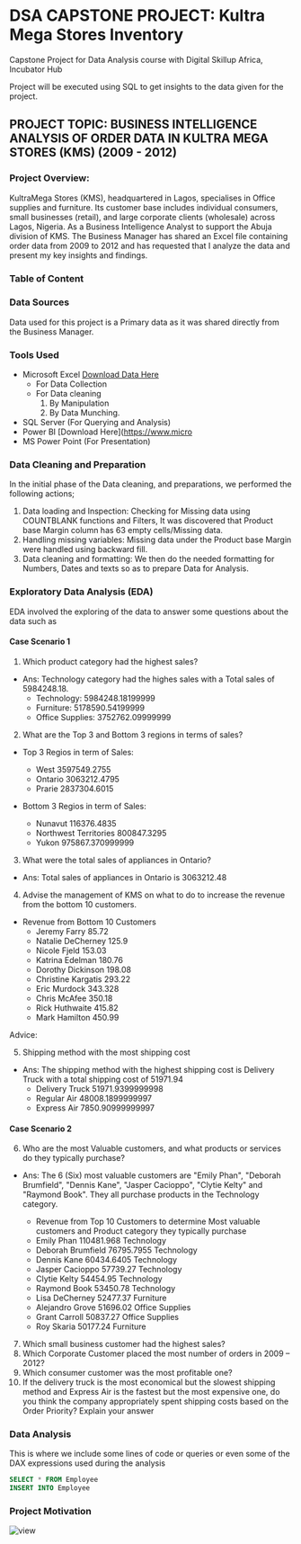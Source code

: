 # DSA CAPSTONE PROJECT: Kultra Mega Stores Inventory

Capstone Project for Data Analysis course with Digital Skillup Africa, Incubator Hub

Project will be executed using SQL to get insights to the data given for the project.

## PROJECT TOPIC: BUSINESS INTELLIGENCE ANALYSIS OF ORDER DATA IN KULTRA MEGA STORES (KMS) (2009 - 2012)

### Project Overview: 
KultraMega Stores (KMS), headquartered in Lagos, specialises in Office supplies and furniture. Its customer base includes individual consumers, small businesses (retail), and large corporate clients (wholesale) across Lagos, Nigeria. 
As a Business Intelligence Analyst to support the Abuja division of KMS. The Business Manager has shared an Excel file containing order data from 2009 to 
2012 and has requested that I analyze the data and present my key insights and findings. 

### Table of Content

### Data Sources
Data used for this project is a Primary data as it was shared directly from the Business Manager. 

### Tools Used
- Microsoft Excel [Download Data Here](https://canvas.instructure.com/courses/11955369/files/folder/DSA%20Capstone%20Project%20Files?preview=302721273)
  - For Data Collection
  - For Data cleaning
    1. By Manipulation 
    2. By Data Munching.  
- SQL Server (For Querying and Analysis)
- Power BI [Download Here](https://www.micro
- MS Power Point (For Presentation)

### Data Cleaning and Preparation
In the initial phase of the Data cleaning, and preparations, we performed the following actions;
1. Data loading and Inspection: Checking for Missing data using COUNTBLANK functions and Filters, It was discovered that Product base Margin column has 63 empty cells/Missing data.
2. Handling missing variables: Missing data under the Product base Margin were handled using backward fill.
3. Data cleaning and formatting: We then do the needed formatting for Numbers, Dates and texts so as to prepare Data for Analysis.

### Exploratory Data Analysis (EDA)
EDA involved the exploring of the data to answer some questions about the data such as

#### Case Scenario 1
1. Which product category had the highest sales? 
- Ans: Technology category had the highes sales with a Total sales of 5984248.18.
  - Technology:       5984248.18199999
  - Furniture:	      5178590.54199999
  - Office Supplies:	3752762.09999999

2. What are the Top 3 and Bottom 3 regions in terms of sales? 
- Top 3 Regios in term of Sales:
  - West	  3597549.2755
  - Ontario	3063212.4795
  - Prarie	2837304.6015

- Bottom 3 Regios in term of Sales:
  - Nunavut	116376.4835
  - Northwest Territories	800847.3295
  - Yukon	975867.370999999

3. What were the total sales of appliances in Ontario?
- Ans: Total sales of appliances in Ontario is 3063212.48

4. Advise the management of KMS on what to do to increase the revenue from the bottom 10 customers.
- Revenue from Bottom 10 Customers
  - Jeremy Farry	      85.72
  - Natalie DeCherney	  125.9
  - Nicole Fjeld	      153.03
  - Katrina Edelman	    180.76
  - Dorothy Dickinson	  198.08
  - Christine Kargatis  293.22
  - Eric Murdock	      343.328
  - Chris McAfee	      350.18
  - Rick Huthwaite	    415.82
  - Mark Hamilton	      450.99

Advice: 

5. Shipping method with the most shipping cost
- Ans: The shipping method with the highest shipping cost is Delivery Truck with a total shipping cost of 51971.94
  - Delivery Truck	51971.9399999998
  - Regular Air	    48008.1899999997
  - Express Air	    7850.90999999997


#### Case Scenario 2
6. Who are the most Valuable customers, and what products or services do they typically purchase?
- Ans: The 6 (Six) most valuable customers are "Emily Phan", "Deborah Brumfield", "Dennis Kane", "Jasper Cacioppo", "Clytie Kelty" and "Raymond Book". They all purchase products in the Technology category.

  -  Revenue from Top 10 Customers to determine Most valuable customers and Product category they typically purchase
    - Emily Phan	      110481.968	Technology
    - Deborah Brumfield	76795.7955	Technology
    - Dennis Kane	      60434.6405	Technology
    - Jasper Cacioppo	  57739.27	  Technology
    - Clytie Kelty	    54454.95	  Technology
    - Raymond Book	    53450.78	  Technology
    - Lisa DeCherney	  52477.37	  Furniture
    - Alejandro Grove	  51696.02	  Office Supplies
    - Grant Carroll	    50837.27	  Office Supplies
    - Roy Skaria	      50177.24	  Furniture

7. Which small business customer had the highest sales?
8. Which Corporate Customer placed the most number of orders in 2009 – 2012?
9. Which consumer customer was the most profitable one?
10. If the delivery truck is the most economical but the slowest shipping method and 
Express Air is the fastest but the most expensive one, do you think the company 
appropriately spent shipping costs based on the Order Priority? Explain your answer 


### Data Analysis
This is where we include some lines of code or queries or even some of the DAX expressions used during the analysis 

``` SQL
SELECT * FROM Employee
INSERT INTO Employee
```
### Project Motivation
![view](https://github.com/user-attachments/assets/b7ecf8c0-0be4-41af-b492-c50220ed3dad)
